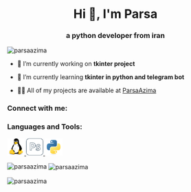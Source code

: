<h1 align="center">Hi 👋, I'm Parsa</h1>
<h3 align="center">a python developer from iran</h3>

<p align="left"> <img src="https://komarev.com/ghpvc/?username=parsaazima&label=Profile%20views&color=0e75b6&style=flat" alt="parsaazima" /> </p>

- 🔭 I’m currently working on **tkinter project**

- 🌱 I’m currently learning **tkinter in python and telegram bot**

- 👨‍💻 All of my projects are available at [ParsaAzima](ParsaAzima)

<h3 align="left">Connect with me:</h3>
<p align="left">
</p>

<h3 align="left">Languages and Tools:</h3>
<p align="left"> <a href="https://www.linux.org/" target="_blank" rel="noreferrer"> <img src="https://raw.githubusercontent.com/devicons/devicon/master/icons/linux/linux-original.svg" alt="linux" width="40" height="40"/> </a> <a href="https://www.photoshop.com/en" target="_blank" rel="noreferrer"> <img src="https://raw.githubusercontent.com/devicons/devicon/master/icons/photoshop/photoshop-line.svg" alt="photoshop" width="40" height="40"/> </a> <a href="https://www.python.org" target="_blank" rel="noreferrer"> <img src="https://raw.githubusercontent.com/devicons/devicon/master/icons/python/python-original.svg" alt="python" width="40" height="40"/> </a> </p>

<p><img align="left" src="https://github-readme-stats.vercel.app/api/top-langs?username=parsaazima&show_icons=true&locale=en&layout=compact" alt="parsaazima" /></p>

<p>&nbsp;<img align="center" src="https://github-readme-stats.vercel.app/api?username=parsaazima&show_icons=true&locale=en" alt="parsaazima" /></p>

<p><img align="center" src="https://github-readme-streak-stats.herokuapp.com/?user=parsaazima&" alt="parsaazima" /></p>

